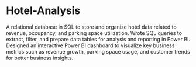 # Hotel-Analysis
A relational database in SQL to store and organize hotel data related to revenue, occupancy, 
and parking space utilization. 
Wrote SQL queries to extract, filter, and prepare data tables for analysis and reporting in Power BI. 
Designed an interactive Power BI dashboard to visualize key business metrics such as revenue growth, parking space 
usage, and customer trends for better business insights.
